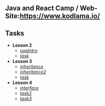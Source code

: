 ## Java and React Camp / Web-Site:https://www.kodlama.io/
## Tasks
- **Lesson 2**
	 - [*oopIntro*](https://github.com/ahmettunca/JavaBootCamp/tree/master/lesson2.1-oopIntro)
	 - [*task*](https://github.com/ahmettunca/JavaBootCamp/tree/master/lesson2.2-task)
- **Lesson 3**
	 - [*inheritance*](https://github.com/ahmettunca/JavaBootCamp/tree/master/lesson3.1-inheritance)
	 - [*inheritance2*](https://github.com/ahmettunca/JavaBootCamp/tree/master/lesson3.2-inheritance2)
	 - [*task*](https://github.com/ahmettunca/JavaBootCamp/tree/master/lesson3.3-task)
- **Lesson 4**
	 - [*interface*](https://github.com/ahmettunca/JavaBootCamp/tree/master/lesson4.1-interface)
	 - [*task2*](https://github.com/ahmettunca/JavaBootCamp/tree/master/lesson4.2-task2)
	 - [*task3*](https://github.com/ahmettunca/JavaBootCamp/tree/master/lesson4.3-task3)

